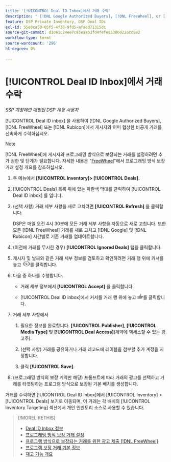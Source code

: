 ```yaml
---
title: '[!UICONTROL Deal ID Inbox]에서 거래 수락'
description: ' [!DNL Google Authorized Buyers], [!DNL FreeWheel], or [!DNL Rubicon] Deal ID Inbox를 사용하여 게시자와 이미 협상한 비공개 거래를 수락하는 방법을 알아봅니다.'
feature: DSP Private Inventory, DSP Deal IDs
exl-id: 55e8ca50-05f5-4f38-9fd5-afaed71315dc
source-git-commit: d10e1c24ee7c93eaab3fd4fefe853860226cc8e2
workflow-type: tm+mt
source-wordcount: '296'
ht-degree: 0%

---
```


# [!UICONTROL Deal ID Inbox]에서 거래 수락

*SSP 계정에만 매핑된 DSP 계정 사용자*

[!UICONTROL Deal ID inbox] 을 사용하여 [!DNL Google Authorized Buyers], [!DNL FreeWheel] 또는 [!DNL Rubicon]에서 게시자와 이미 협상한 비공개 거래를 신속하게 수락하십시오.

>[!NOTE]
>
>[!DNL FreeWheel]에 게시자와 프로그래밍 방식으로 보장되는 거래를 설정하려면 추가 권한 및 단계가 필요합니다. 자세한 내용은 &quot;[FreeWheel](freewheel-overview.md)&quot;에서 프로그래밍 방식 보장 거래 설정 개요를 참조하십시오.

1. 주 메뉴에서 **[!UICONTROL Inventory]> [!UICONTROL Deals].**

1. [!UICONTROL Deals] 목록 위에 있는 파란색 막대를 클릭하여 [!UICONTROL Deal ID inbox] 를 엽니다.

1. (선택 사항) 거래 세부 사항을 새로 고치려면 **[!UICONTROL Refresh]** 을 클릭합니다.

   DSP은 매일 오전 4시 30분에 모든 거래 세부 사항을 자동으로 새로 고칩니다. 또한 모든 [!DNL FreeWheel] 거래를 새로 고치고 [!DNL Google] 및 [!DNL Rubicon] 시간별로 기존 거래를 업데이트합니다.

1. (이전에 거래를 무시한 경우) **[!UICONTROL Ignored Deals]** 탭을 클릭합니다.

1. 게시자 및 날짜와 같은 거래 세부 정보를 검토하고 확인하려면 거래 행 위에 커서를 놓고 ![검토](/help/dsp/assets/review.png)를 클릭합니다.

1. 다음 중 하나를 수행합니다.

   * 거래 세부 정보에서 **[!UICONTROL Accept]** 을 클릭합니다.

   * [!UICONTROL Deal ID inbox]에서 커서를 거래 행 위에 놓고 ![Accept](/help/dsp/assets/accept.png)를 클릭합니다.

1. 거래 세부 사항에서
   1. 필요한 정보를 완료합니다. **[!UICONTROL Publisher]**, **[!UICONTROL Media Type]** 및 **[!UICONTROL Deal Access]**(계약에 액세스할 수 있는 광고주).
   1. (선택 사항) 거래를 공유하거나 거래 레코드에 레이블을 첨부할 추가 계정을 지정합니다.

   1. 클릭 **[!UICONTROL Save]**.

1. (프로그래밍 방식의 보장 계약만 해당) 프롬프트에 따라 거래의 광고를 선택하고 거래를 타겟팅하는 프로그램 방식으로 보장된 기본 배치를 생성합니다.

거래를 수락하면 [!UICONTROL Deal ID inbox]에서 [!UICONTROL Inventory] > [!UICONTROL Deals] 보기로 이동되며, 이 거래는 각 배치의 [!UICONTROL Inventory Targeting] 섹션에서 개인 인벤토리 소스로 사용할 수 있습니다.

>[!MORELIKETHIS]
>
>* [Deal ID Inbox 정보](deal-id-inbox-about.md)
>* [프로그래밍 방식 보장 거래 설정](programmatic-guaranteed-set-up.md)
>* [프로그램 방식으로 보장되는 거래를 위한 광고 제출 [!DNL FreeWheel]](freewheel-submit.md)
>* [프로그램 보장 거래 기본 정보](programmatic-guaranteed-about.md)
>* [재고 기능 개요](inventory-overview.md)

